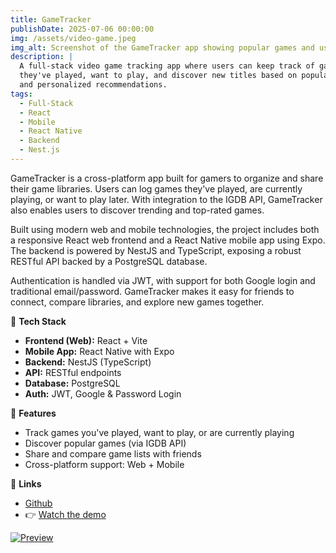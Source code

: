 ```yaml
---
title: GameTracker
publishDate: 2025-07-06 00:00:00
img: /assets/video-game.jpeg
img_alt: Screenshot of the GameTracker app showing popular games and user collections
description: |
  A full-stack video game tracking app where users can keep track of games
  they've played, want to play, and discover new titles based on popularity
  and personalized recommendations.
tags:
  - Full-Stack
  - React
  - Mobile
  - React Native
  - Backend
  - Nest.js
---
```


GameTracker is a cross-platform app built for gamers to organize and share their game libraries. Users can log games they've played, are currently playing, or want to play later. With integration to the IGDB API, GameTracker also enables users to discover trending and top-rated games.

Built using modern web and mobile technologies, the project includes both a responsive React web frontend and a React Native mobile app using Expo. The backend is powered by NestJS and TypeScript, exposing a robust RESTful API backed by a PostgreSQL database.

Authentication is handled via JWT, with support for both Google login and traditional email/password. GameTracker makes it easy for friends to connect, compare libraries, and explore new games together.

🧱 **Tech Stack**

- **Frontend (Web):** React + Vite
- **Mobile App:** React Native with Expo
- **Backend:** NestJS (TypeScript)
- **API:** RESTful endpoints
- **Database:** PostgreSQL
- **Auth:** JWT, Google & Password Login

🚀 **Features**

- Track games you've played, want to play, or are currently playing
- Discover popular games (via IGDB API)
- Share and compare game lists with friends
- Cross-platform support: Web + Mobile

🔗 **Links**

- [Github](https://github.com/dbjowett/Video-Game-Mobile-App-and-Backend/)
- 👉 [Watch the demo](https://youtube.com/shorts/w1wKx3EDtfI)

[![Preview](https://img.youtube.com/vi/w1wKx3EDtfI/hqdefault.jpg)](https://youtube.com/shorts/w1wKx3EDtfI)
